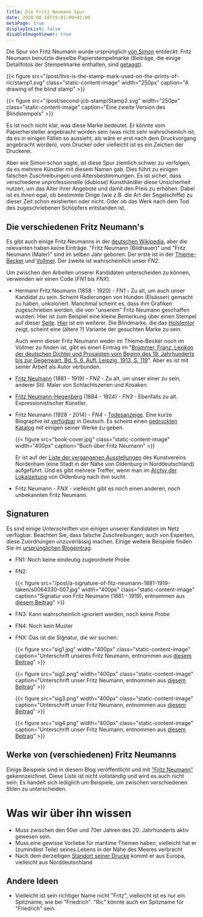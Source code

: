```yaml
---
title: Die Fritz Neumann Spur
date: 2020-08-18T19:01:09+02:00
metaPage: true
displayInList: false
disableImageViewer: true
---
```

Die Spur von Fritz Neumann wurde ursprünglich [von Simon](http://ric-unknownartist.blogspot.com/2013/02/fritz-neumann-used-same-paper.html) entdeckt: Fritz Neumann benutzte dieselbe Papierstempelmarke (Beiträge, die einige Detailfotos der Stempelmarke enthalten, sind [getaggt](/tags/Stamp)).

{{< figure src="/post/this-is-the-stamp-mark-used-on-the-prints-of-ric/stamp1.svg" class="static-content-image" width="250px" caption="A drawing of the blind stamp" >}}

{{< figure src="/post/second-jcb-stamp/Stamp2.svg" width="250px" class="static-content-image" caption="Eine zweite Version des Blindstempels" >}}

Es ist noch nicht klar, was diese Marke bedeutet. Er könnte vom Papierhersteller angebracht worden sein (was nicht sehr wahrscheinlich ist, da es in einigen Fällen so aussieht, als wäre er erst nach dem Druckvorgang angebracht worden), vom Drucker oder vielleicht ist es ein Zeichen der Druckerei.

Aber wie Simon schon sagte, ist diese Spur ziemlich schwer zu verfolgen, da es mehrere Künstler mit diesem Namen gab. Dies führt zu einigen falschen Zuschreibungen und Altersbestimmungen. Es ist sicher, dass verschiedene unprofessionelle (dubiose) Kunsthändler diese Unsicherheit nutzen, um das Alter ihrer Angebote und damit den Preis zu erhöhen. Dabei ist es ihnen egal, ob bestimmte Dinge (wie z.B. die Art der Segelschiffe) zu dieser Zeit schon existierten oder nicht. Oder ob das Werk nach dem Tod des zugeschriebenen Schöpfers entstanden ist.

Die verschiedenen Fritz Neumann's
---------------------------------

Es gibt auch einige Fritz Neumanns in der [deutschen Wikipedia](https://de.wikipedia.org/wiki/Fritz_Neumann), aber die relevanten haben keine Einträge. "Fritz Neumann (Bildhauer)" und "Fritz Neumann (Maler)" sind im selben Jahr geboren. Der erste ist in der [Thieme-Becker](https://en.wikipedia.org/wiki/Thieme-Becker) und [Vollmer](https://de.wikipedia.org/wiki/Thieme-Becker#Vollmer). Der zweite ist wahrscheinlich unser _FN2_.

Um zwischen den Arbeiten unserer Kandidaten unterscheiden zu können, verwenden wir einen Code (_FN1_ bis _FNX_).

* Hermann Fritz Neumann (1858 - 1920) - _FN1_ - Zu alt, um auch unser Kandidat zu sein. Scheint Radierungen von Hunden (Elsässer) gemacht zu haben, unkoloriert. Manchmal scheint es, dass ihm Grafiken zugeschrieben werden, die von "unserem" Fritz Neumann geschaffen wurden: Hier ist zum Beispiel eine kleine Bemerkung über einen Stempel auf dieser [Seite](https://www.grafikliebhaber.de/NeumannHermann_Fritz-_Schaeferhund_/topic/Shop_Detailseite/shop_art_id/88764/tpl/koenitz_detail). [Hier](http://www.hamsheregallery.co.uk/stock.php?id=1554) ist ein weiterer. Die Blindmarke, die das [Holstentor](https://en.wikipedia.org/wiki/Holstentor) zeigt, scheint eine (ältere ?) Variante der gesuchten Marke zu sein.

    Auch wenn dieser Fritz Neumann weder im Thieme-Becker noch im Vollmer zu finden ist, gibt es einen Eintrag im "[Brümmer, Franz: Lexikon der deutschen Dichter und Prosaisten vom Beginn des 19. Jahrhunderts bis zur Gegenwart. Bd. 5. 6. Aufl. Leipzig, 1913, S. 119](http://www.deutschestextarchiv.de/bruemmer_lexikon05_1913/123)". Aber es ist mit seiner Arbeit als Autor verbunden.

* [Fritz Neumann](http://www.artnet.com/artists/fritz-neumann/) (1881 - 1919) - _FN2_ - Zu alt, um unser einer zu sein, anderer Stil. Maler von Schlachtszenen und Kosaken.

* [Fritz Neumann-Hegenberg](https://www.stadtwiki-goerlitz.de/index.php?title=Fritz_Neumann-Hegenberg) (1884 - 1924) - _FN3_ - Ebenfalls zu alt. Expressionistischer Künstler.

* Fritz Neumann (1928 - 2014) - _FN4_ - [Todesanzeige](https://aspetos.com/de/parten/niedersachsen/oldenburg-oldenburg-kreisfreie-stadt/fritz-neumann). Eine kurze Biographie ist [verfügbar](http://derschy.de/Biografien/M-N) in Deutsch. Es scheint einen [gedruckten Katalog](https://books.google.de/books/about/Fritz_Neumann.html?id=bXdcAAAACAAJ) mit einigen seiner Werke zu geben.


    {{< figure src="book-cover.jpg" class="static-content-image" width="400px" caption="Buch über Fritz Neumann" >}}

    Er ist auf der [Liste der vergangenen Ausstellungen](http://www.kunstverein-nordenham.de/verzeichnis.html) des Kunstvereins Nordenham (eine Stadt in der Nähe von Oldenburg in Norddeutschland) aufgeführt. Und es gibt mehrere Treffer, wenn man im [Archiv der Lokalzeitung](https://epaper.nwzonline.de/archiv/) von Oldenburg nach ihm sucht.

* Fritz Neumann - _FNX_ - vielleicht gibt es noch einen anderen, noch unbekannten Fritz Neumann.

Signaturen
----------

Es sind einige Unterschriften von einigen unserer Kandidaten im Netz verfügbar. Beachten Sie, dass falsche Zuschreibungen, auch von Experten, diese Zuordnungen unzuverlässig machen. Einige weitere Beispiele finden Sie im [ursprünglichen Blogeintrag](http://ric-unknownartist.blogspot.com/2013/02/fritz-neumann-used-same-paper.html).


* FN1: Noch keine eindeutig zugeordnete Probe
* FN2:

    {{< figure src="/post/a-signature-of-fitz-neumann-1881-1919-taken/s0064330-007.jpg" width="400px" class="static-content-image" caption="Signatur von Fritz Neumann (1881 - 1919), entnommen aus [diesem Beitrag](/de/post/a-signature-of-fitz-neumann-1881-1919-taken)" >}}


* FN3: Kann wahrscheinlich ignoriert werden, noch keine Probe
* FN4: Noch kein Muster
* FNX: Das ist die Signatur, die wir suchen:

    {{< figure src="sig1.jpg" width="400px" class="static-content-image" caption="Unterschrift unseres Fritz Neumann, entnommen aus [diesem Beitrag](/de/post/sailing-boats-in-a-harbour)" >}}

    {{< figure src="sig2.png" width="400px" class="static-content-image" caption="Unterschrift unser Fritz Neumann, entnommen aus [diesem Beitrag](/de/post/zwei-hunde-fuchs-terrier)" >}}

    {{< figure src="sig3.png" width="400px" class="static-content-image" caption="Unterschrift unser Fritz Neumann, entnommen aus [diesem Beitrag](/de/post/zwei-drucke-von-einer-platte)" >}}

    {{< figure src="sig4.png" width="400px" class="static-content-image" caption="Unterschrift unser Fritz Neumann, entnommen aus [diesem Beitrag](/de/post/zwei-abdrucke-von-einer-platte)" >}}


Werke von (verschiedenen) Fritz Neumanns
----------------------------------------

Einige Beispiele sind in diesem Blog veröffentlicht und mit ["Fritz Neumann"](/tags/fritz-neumann) gekennzeichnet. Diese Liste ist nicht vollständig und wird es auch nicht sein. Es handelt sich lediglich um Beispiele, um zwischen verschiedenen Stilen zu unterscheiden.

Was wir über ihn wissen
=======================

* Muss zwischen den 50er und 70er Jahren des 20. Jahrhunderts aktiv gewesen sein.
* Muss eine gewisse Vorliebe für maritime Themen haben, vielleicht hat er (zumindest Teile) seines Lebens in der Nähe des Meeres verbracht
* Nach dem derzeitigen [Standort seiner Drucke](/Karte) kommt er aus Europa, vielleicht aus Norddeutschland

Andere Ideen
------------

* Vielleicht ist sein richtiger Name nicht "Fritz", vielleicht ist es nur ein Spitzname, wie bei "Friedrich". "Ric" könnte auch ein Spitzname für "Friedrich" sein.
